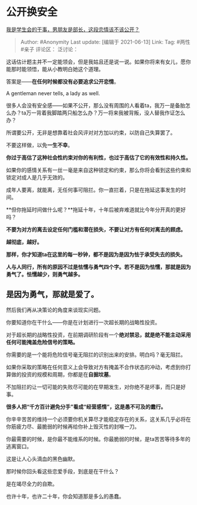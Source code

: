 # 公开换安全
[我是学生会的干事，男朋友是部长，这段恋情该不该公开？](https://www.zhihu.com/question/305452167/answer/716925932)

> Author: #Anonymity
> Last update: [编辑于 2021-06-13]
> Link:
> Tag: #两性 #亲子
> 评论区：
> 泛讨论：

这话估计题主并不一定能领会，但是我姑且还是说一说。如果你将来有女儿，愿你能那时能领悟，能从小教明白她这个道理。

答案是——**在任何时候都没有必要追求公开恋情**。

A gentleman never tells, a lady as well.

很多人会没有安全感——如果不公开，那么没有周围的人看着ta，我万一是备胎怎么办？ta万一背着我脚踏两只船怎么办？万一将来我被背叛，没人替我作证怎么办？

所谓要公开，无非是想靠着社会风评对对方加以约束，以防自己失算罢了。

不要这样做，以免**一生不幸**。

**你过于高估了这种社会性约束对你的有利性，也过于高估了它的有效性和持久性。**

如果你的感情关系有一丝一毫是来自这种锁定和约束，那么你将会看到这些约束和锁定对成人是几乎无效的。

成年人要离，就能离，无任何事可阻拦。你一直拦着，只是在拖延这事发生的时间。

**但你拖延时间做什么呢？**拖延十年，十年后被弃难道就比今年分开真的更好吗？

**不要为对方的离去设定任何门槛和潜在损失，不要让对方有任何对离去的顾虑。**

**越彻底，越好。**

**那样，你才知道ta在这里的每一秒钟，都不是因为是因为怯于承受失去的损失。**

**人与人同行，所有的原因不过是怯懦与勇气四个字。若不是因为怯懦，那就是因为勇气了。怯懦越少，则勇气越多。**

**是因为勇气，那就是爱了。**
----------------

然后我们再从决策论的角度来谈现实问题。

你要知道你在干什么——你是在计划进行一次超长期的战略性投资。

对于超长期的战略性投资，在前期调研阶段有一个**绝对禁忌，就是绝不能主动采用任何可能掩盖危险信号的策略。**

你需要的是一个能将危险信号毫无阻拦的识别出来的安排。明白吗？毫无阻拦。

如果你采取的策略在任何意义上会导致对方有掩盖不合作状态的冲动，考虑到你打算做的投资的规模和周期，你都是在**自掘坟墓**。

不加阻拦的让一切可能的失败尽可能的在早期发生，对你绝不是坏事，而只是好事。

**很多人把“千方百计避免分手”看成“经营感情”，这是愚不可及的蠢行。**

你辛辛苦苦的维持一个必须要你机关算尽才能稳定存在的关系，这关系几乎必将在你筋疲力尽、最脆弱的时候再给你补上毁灭性的封喉一刀。

你最需要的时候，是你最不能维系的时候。你最脆弱的时候，是ta苦苦等待多年的逃离窗口。

这是让人心头滴血的黑色幽默。

那时候你回头看这些恋爱手段，到底是在干什么？

是在竭尽全力的自欺。

也许十年，也许二十年，你会知道那是多么的愚蠢。

